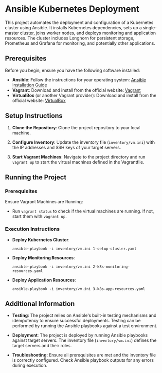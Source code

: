 # Ansible Kubernetes Deployment

This project automates the deployment and configuration of a Kubernetes cluster using Ansible. It installs Kubernetes dependencies, sets up a single-master cluster, joins worker nodes, and deploys monitoring and application resources. The cluster includes Longhorn for persistent storage, Prometheus and Grafana for monitoring, and potentially other applications.

## Prerequisites

Before you begin, ensure you have the following software installed:

- **Ansible**: Follow the instructions for your operating system: [Ansible Installation Guide](https://docs.ansible.com/ansible/latest/installation_guide/intro_installation.html)
- **Vagrant**: Download and install from the official website: [Vagrant](https://www.vagrantup.com/)
- **VirtualBox** (or another Vagrant provider): Download and install from the official website: [VirtualBox](https://www.virtualbox.org/)

## Setup Instructions

1. **Clone the Repository**: Clone the project repository to your local machine.

2. **Configure Inventory**: Update the inventory file (`inventory/vm.ini`) with the IP addresses and SSH keys of your target servers.

3. **Start Vagrant Machines**: Navigate to the project directory and run `vagrant up` to start the virtual machines defined in the Vagrantfile.

## Running the Project

### Prerequisites

Ensure Vagrant Machines are Running:

- Run `vagrant status` to check if the virtual machines are running. If not, start them with `vagrant up`.

### Execution Instructions

- **Deploy Kubernetes Cluster**:
  ```shell
  ansible-playbook -i inventory/vm.ini 1-setup-cluster.yaml
  ```

- **Deploy Monitoring Resources**:
  ```shell
  ansible-playbook -i inventory/vm.ini 2-k8s-monitoring-resources.yaml
  ```

- **Deploy Application Resources**:
  ```shell
  ansible-playbook -i inventory/vm.ini 3-k8s-app-resources.yaml
  ```

## Additional Information

- **Testing**: The project relies on Ansible's built-in testing mechanisms and idempotency to ensure successful deployments. Testing can be performed by running the Ansible playbooks against a test environment.

- **Deployment**: The project is deployed by running Ansible playbooks against target servers. The inventory file (`inventory/vm.ini`) defines the target servers and their roles.

- **Troubleshooting**: Ensure all prerequisites are met and the inventory file is correctly configured. Check Ansible playbook outputs for any errors during execution.
